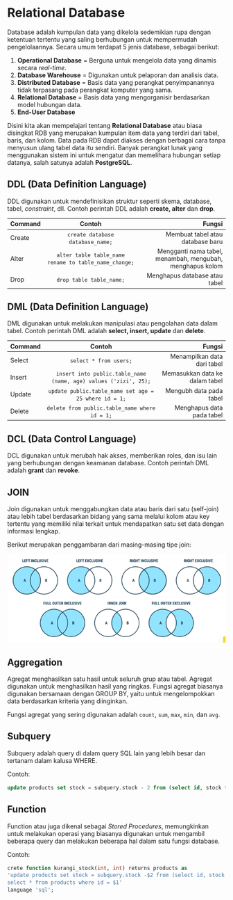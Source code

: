<h1> Relational Database </h1>

Database adalah kumpulan data yang dikelola sedemikian rupa dengan ketentuan tertentu yang saling berhubungan untuk mempermudah pengelolaannya. Secara umum terdapat 5 jenis database, sebagai berikut:

1. **Operational Database** = Berguna untuk mengelola data yang dinamis secara *real-time*.
2. **Database Warehouse** = Digunakan untuk pelaporan dan analisis data.
3. **Distributed Database** = Basis data yang perangkat penyimpanannya tidak terpasang pada perangkat komputer yang sama.
4. **Relational Database** = Basis data yang mengorganisir berdasarkan model hubungan data.
5. **End-User Database**

Disini kita akan mempelajari tentang **Relational Database** atau biasa disingkat RDB yang merupakan kumpulan item data yang terdiri dari tabel, baris, dan kolom. Data pada RDB dapat diakses dengan berbagai cara tanpa menyusun ulang tabel data itu sendiri. Banyak perangkat lunak yang menggunakan sistem ini untuk mengatur dan memelihara hubungan setiap datanya, salah satunya adalah **PostgreSQL**.

<h2> DDL (Data Definition Language) </h2>

DDL digunakan untuk mendefinisikan struktur seperti skema, database, tabel, *constraint*, dll. Contoh perintah DDL adalah **create, alter** dan **drop**.

| Command | Contoh | Fungsi |
| ----------- | :---------: | ----------: |
| Create | `create database database_name;` | Membuat tabel atau database baru |
| Alter | `alter table table_name rename to table_name_change;` | Mengganti nama tabel, menambah, mengubah, menghapus kolom |
| Drop | `drop table table_name;` | Menghapus database atau tabel |

<h2> DML (Data Definition Language) </h2>

DML digunakan untuk melakukan manipulasi atau pengolahan data dalam tabel. Contoh perintah DML adalah **select, insert, update** dan **delete**.

| Command | Contoh | Fungsi |
| ----------- | :---------: | ----------: |
| Select | `select * from users;` | Menampilkan data dari tabel |
| Insert | `insert into public.table_name (name, age) values ('zizi', 25);` | Memasukkan data ke dalam tabel |
| Update | `update public.table_name set age = 25 where id = 1;` | Mengubh data pada tabel |
| Delete | `delete from public.table_name where id = 1;` | Menghapus data pada tabel |

<h2> DCL (Data Control Language) </h2>

DCL digunakan untuk merubah hak akses, memberikan roles, dan isu lain yang berhubungan dengan keamanan database. Contoh perintah DML adalah **grant** dan **revoke**.

<h2> JOIN </h2>

Join digunakan untuk menggabungkan data atau baris dari satu (self-join) atau lebih tabel berdasarkan bidang yang sama melalui kolom atau key tertentu yang memiliki nilai terkait untuk mendapatkan satu set data dengan informasi lengkap.

Berikut merupakan penggambaran dari masing-masing tipe join:

![]( ../day-3-Relational_Database/screenshot/join%20type.png)

<h2> Aggregation </h2>

Agregat menghasilkan satu hasil untuk seluruh grup atau tabel. Agregat digunakan untuk menghasilkan hasil yang ringkas. Fungsi agregat biasanya digunakan bersamaan dengan GROUP BY, yaitu untuk mengelompokkan data berdasarkan kriteria yang diinginkan.

Fungsi agregat yang sering digunakan adalah `count`, `sum`, `max`, `min`, dan `avg`.

<h2> Subquery </h2>
Subquery adalah query di dalam query SQL lain yang lebih besar dan tertanam dalam kalusa WHERE.

Contoh:
```sql
update products set stock = subquery.stock - 2 from (select id, stock from products where id = 1) as subquery where products.id = 1
```

<h2> Function </h2>

Function atau juga dikenal sebagai *Stored Procedures*, memungkinkan untuk melakukan operasi yang biasanya digunakan untuk mengambil beberapa query dan melakukan beberapa hal dalam satu fungsi database.

Contoh:
``` sql
crete function kurangi_stock(int, int) returns products as
'update products set stock = subquery.stock -$2 from (select id, stock from products where id = $1) as subquery where products.id = $1;
select * from products where id = $1'
language 'sql';